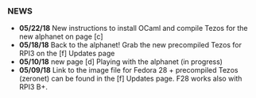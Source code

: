 ### NEWS
- ****05/22/18**** New instructions to install OCaml and compile Tezos for the new alphanet on page [c]
- ****05/18/18**** Back to the alphanet! Grab the new precompiled Tezos for RPI3 on the [f] Updates page
- ****05/10/18**** new page [d] Playing with the alphanet (in progress)
- ****05/09/18**** Link to the image file for Fedora 28 + precompiled Tezos (zeronet) can be found in the [f] Updates page. F28 works also with RPI3 B+.

